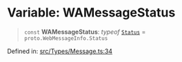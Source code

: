 # Variable: WAMessageStatus

> `const` **WAMessageStatus**: *typeof* [`Status`](../namespaces/proto/namespaces/WebMessageInfo/enumerations/Status.md) = `proto.WebMessageInfo.Status`

Defined in: [src/Types/Message.ts:34](https://github.com/Fokusdotid/bail/blob/3bcafd64e13ba51a595ace0ee7bd2c9c52ab1814/src/Types/Message.ts#L34)

